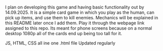 I plan on developing this game and having basic functionality out by 14.09.2025.
It is a simple card game in which you play as the human, can pick up items, and use them to kill enemies.
Mechanics will be explained in this README later once I add them.
Play it through the webpage link assigned to this repo.
Its meant for phone screens because on a normal desktop 1080p all of the cards end up being too tall for it.

JS, HTML, CSS all ine one .html file
Updated regularly
